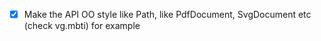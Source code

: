 - [x] Make the API OO style like Path, like PdfDocument, SvgDocument etc (check vg.mbti) for example